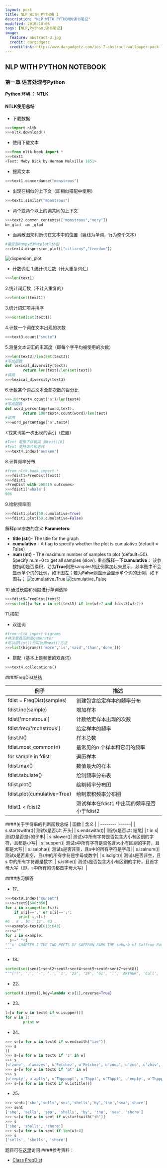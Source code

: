 ```yaml
---
layout: post
title: NLP WITH PYTHON 1
description: "NLP WITH PYTHON的读书笔记"
modified: 2016-10-06
tags: [NLP,Python,读书笔记]
image:
  feature: abstract-3.jpg
  credit: dargadgetz
  creditlink: http://www.dargadgetz.com/ios-7-abstract-wallpaper-pack-for-iphone-5-and-ipod-touch-retina/
---
```

## NLP WITH PYTHON NOTEBOOK
### 第一章 语言处理与Python
**Python 环境 ： NTLK**  
####  NTLK使用总结
- 下载数据  
``` python
>>>import nltk
>>>nltk.download()
``` 
- 使用下载文本
```python
>>>from nltk.book import *
>>>text1
<Text: Moby Dick by Herman Melville 1851>
```
- 搜索文本
```python
>>>text1.concordance("monstrous")
```
- 出现在相似的上下文（即相似搭配中使用）
```python
>>>text1.similar("monstrous")
```
- 两个或两个以上的词共同的上下文
```python
>>>text2.common_contexts(["monstrous","very"])
be_glad  am _glad
```
- 画离散图来判断词在文本中的位置（竖线为单词，行为整个文本）
```python
#需安装Numpy的Matplotlib包
>>>text4.dispersion_plot(["citizens","freedom"])
```
![dispersion_plot]("../img/dispersion_plot.png")
- 计数词汇
1.统计词汇数（计入重复词汇）
```python
>>>len(text1)
```
2.统计词汇数（不计入重复的）
```python
>>>len(set(text1))
```
3.统计词汇项并排序
```python
>>>sorted(set(text1))
```
4.计数一个词在文本出现的次数
```python
>>>text3.count("smote")
```
5.测量文本词汇的丰富度（即每个字平均被使用的次数）
```python
>>>len(text3)/len(set(text3))
#写成函数
def lexical_diversity(text):
        return len(text)/len(set(text))
#调用
>>>lexical_diversity(text3)
```
6.计数某个词占文本全部次数的百分比
```python
>>>100*text4.count('a')/len(text4)
#写成函数
def word_percentage(word,text):
        return 100*text4.count(word)/len(text)
#调用
>>>word_percentage('a',text4)
```
7.找某词第一次出现的索引（位置）
```python
#Text 可用下标访问 如text1[0]
#Text 支持切片和迭代
>>>text4.index('awaken')
```
8.计算频率分布
```python
#from nltk.book import *
>>>fdist1=FreqDist(text1)
>>>fdist1
<FreqDist with 260819 outcomes>
>>>fdist1['whale']
906
```
9.绘制频率图
```python
>>>fdist1.plot(50,cumulative=True)
>>>fdist1.plot(50,cumulative=False)
```
解释plot参数的含义
**Parameters:**
- **title (str)**- The title for the graph
- **cumulative** - A flag to specify whether the plot is cumulative (default = False)
- **num (int)** - The maximum number of samples to plot (default=50). Specify num=0 to get all samples (slow).
重点解释一下**cumulative**： 
该参数指明是否累积，若为**True**则把samples的比例累加起来显示，频率图中不会显示单个词的比例，如下图左；若为**False**则显示会显示单个词的比例，如下图右；
![cumulative_True](../img/cumulative_True.png) ![cumulative_False](../img/cumulative_False.png)  

10.通过长度和频度进行单词选择
```python
>>>fdist5=FreqDist(text5)
>>>sorted([w for w in set(text5) if len(w)>7 and fdist5[w]>7])
```
11.搭配
- 双连词
```python
#from nltk import bigrams
#并注意返回的是generator
#可以用list()也可以用next()方法
>>>list(bigrams(['more','is','said','than','done']))
```
- 搭配（基本上是频繁的双连词）
```python
>>>text4.collocations()
```
####FreqDist总结

| 例子        | 描述  |
| --------   |------|
| fdist = FreqDist(samples)    |  创建包含给定样本的频率分布|
|fdist.inc(sample)         |   增加样本   |
| fdist['monstrous']       |    计数给定样本出现的次数    |
|fdist.freq('monstrous')|给定样本的频率|
|fdist.N()|样本总数|
|fdist.most_common(n)|最常见的n 个样本和它们的频率|
|for sample in fdist:|遍历样本|
|fdist.max()|数值最大的样本|
|fdist.tabulate()|绘制频率分布表|
|fdist.plot()|绘制频率分布图|
|fdist.plot(cumulative=True)|绘制累积频率分布图|
|fdist1 < fdist2|测试样本在fdist1 中出现的频率是否小于fdist2|
 
 
####关于字符串的判断函数总结
| 函数        | 含义  |
| --------   |------|
| s.startswith(t)| 	测试s是否以t 开头| 
| s.endswith(t)| 	测试s是否以t 结尾| 
| t in s| 	测试t是否是s的子串| 
| s.islower()| 	测试s中所有字符是否包含大小有区别的字符，且都是小写| 
| s.isupper()| 	测试s中所有字符是否包含大小有区别的字符，且都是大写| 
| s.isalpha()| 	测试s是否非空，且s中的所有字符是字母| 
| s.isalnum()| 	测试s是否非空，且s中的所有字符是字母或数字| 
| s.isdigit()| 	测试s是否非空，且s 中的所有字符都是数字| 
| s.istitle()| 	测试s是否包含大小有区别的字符，且首字母大写（即，s中所有的词都首字母大写）|    

####练习解答
- 17、
``` python
>>>text9.index("sunset")
>>>s=text9[600:650]
for i in xrange(len(s)):
    if s[i]=='.' or s[i]==';':
      print i,s[i]
#6 . 8 . 10 . 12 . 43 .
>>>example=text9[613:643]
>>>s=""
for i in example:
  s+=" "+i
"""u' CHAPTER I THE TWO POETS OF SAFFRON PARK THE suburb of Saffron Park lay on the sunset side of London , as red and ragged as a cloud of sunset'
"""
```
- 18、
```python
sorted(set(sent1+sent2+sent3+sent4+sent5+sent6+sent7+sent8))
"""['!', ',', '-', '.', '1', '25', '29', '61', ':', 'ARTHUR', 'Call', 'Citizens', 'Dashwood', 'Fellow', 'God', 'House', 'I', 'In', 'Ishmael', 'JOIN', 'KING', 'MALE', 'Nov.', 'PMing', 'Pierre', 'Representatives', 'SCENE', 'SEXY', 'Senate', 'Sussex', 'The', 'Vinken', 'Whoa', '[', ']', 'a', 'and', 'as', 'attrac', 'been', 'beginning', 'board', 'clop', 'created', 'director', 'discreet', 'earth', 'encounters', 'family', 'for', 'had', 'have', 'heaven', 'in', 'join', 'lady', 'lol', 'long', 'me', 'nonexecutive', 'of', 'old', 'older', 'people', 'problem', 'seeks', 'settled', 'single', 'the', 'there', 'to', 'will', 'wind', 'with', 'years']"""
```
- 22、
```python
sorted(d.items(),key=lambda x:x[1],reverse=True)
```
- 23、
```python
l=[w for w in text6 if w.isupper()]
for w in l:
        print w
```
- 24、
```python
>>> s=[w for w in text6 if w.endswith("ize")]
>>> s
[]
>>> s=[w for w in text6 if 'z' in w]
>>> s
[u'zone', u'amazes', u'Fetchez', u'Fetchez', u'zoop', u'zoo', u'zhiv', u'frozen', u'zoosh']
>>> s=[w for w in text6 if 'pt' in w]
>>> s
[u'empty', u'aptly', u'Thpppppt', u'Thppt', u'Thppt', u'empty', u'Thppppt', u'temptress', u'temptation', u'ptoo', u'Chapter', u'excepting', u'Thpppt']
>>> s=[w for w in text6 if w.istitle()]
```
- 25、
```python
>>> sent=['she','sells','sea','shells','by','the','sea','shore']
>>> sent
['she', 'sells', 'sea', 'shells', 'by', 'the', 'sea', 'shore']
>>> s=[w for w in sent if w.startswith("sh")]
>>> s
['she', 'shells', 'shore']
>>> s=[w for w in sent if len(w)>4]
>>> s
['sells', 'shells', 'shore']
```
题目可在[这里][1]访问
####参考资料：
- [Class FreqDist][2]

[1]:http://python.usyiyi.cn/documents/nltk_python/ch01.html
[2]:http://jazzparser.granroth-wilding.co.uk/api/nltk.probability.FreqDist-class.html

